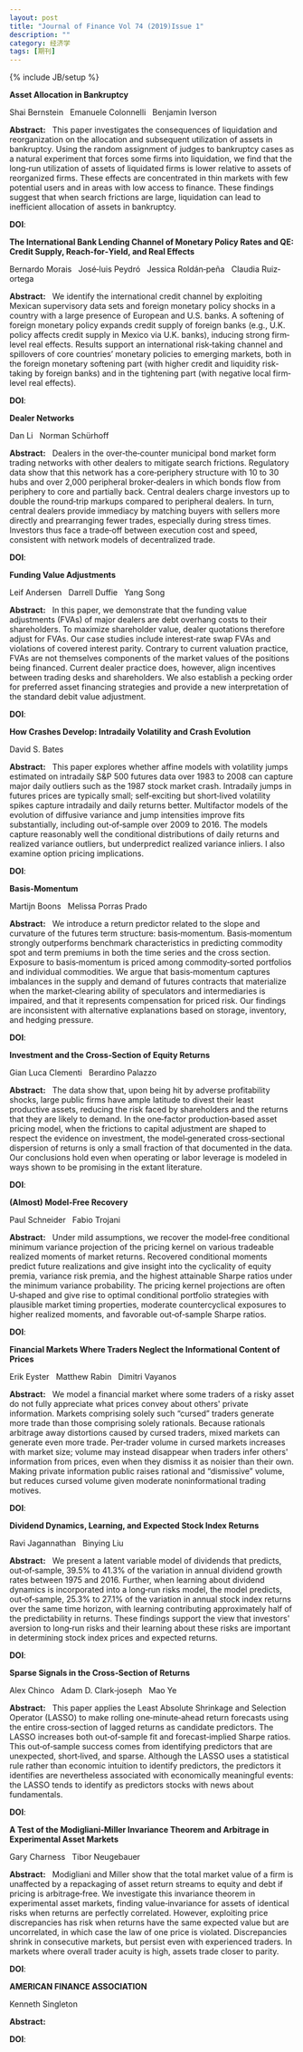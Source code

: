 ```yaml
---
layout: post
title: "Journal of Finance Vol 74 (2019)Issue 1"
description: ""
category: 经济学
tags: [期刊]
---
```

{% include JB/setup %}

<p><strong>Asset Allocation in Bankruptcy</strong></p>
<p>Shai Bernstein&nbsp;&nbsp;&nbsp;Emanuele Colonnelli&nbsp;&nbsp;&nbsp;Benjamin Iverson&nbsp;&nbsp;&nbsp;</p>
<p><strong>Abstract:</strong>&nbsp;&nbsp;&nbsp;This paper investigates the consequences of liquidation and reorganization on the allocation and subsequent utilization of assets in bankruptcy. Using the random assignment of judges to bankruptcy cases as a natural experiment that forces some firms into liquidation, we find that the long‐run utilization of assets of liquidated firms is lower relative to assets of reorganized firms. These effects are concentrated in thin markets with few potential users and in areas with low access to finance. These findings suggest that when search frictions are large, liquidation can lead to inefficient allocation of assets in bankruptcy.</p>
<p><strong>DOI</strong>:
</p>
<p> </p>
<p> </p>
  

<p><strong>The International Bank Lending Channel of Monetary Policy Rates and QE: Credit Supply, Reach‐for‐Yield, and Real Effects</strong></p>
<p>Bernardo Morais&nbsp;&nbsp;&nbsp;José‐luis Peydró&nbsp;&nbsp;&nbsp;Jessica Roldán‐peña&nbsp;&nbsp;&nbsp;Claudia Ruiz‐ortega&nbsp;&nbsp;&nbsp;</p>
<p><strong>Abstract:</strong>&nbsp;&nbsp;&nbsp;We identify the international credit channel by exploiting Mexican supervisory data sets and foreign monetary policy shocks in a country with a large presence of European and U.S. banks. A softening of foreign monetary policy expands credit supply of foreign banks (e.g., U.K. policy affects credit supply in Mexico via U.K. banks), inducing strong firm‐level real effects. Results support an international risk‐taking channel and spillovers of core countries’ monetary policies to emerging markets, both in the foreign monetary softening part (with higher credit and liquidity risk‐taking by foreign banks) and in the tightening part (with negative local firm‐level real effects).</p>
<p><strong>DOI</strong>:
</p>
<p> </p>
<p> </p>
  

<p><strong>Dealer Networks</strong></p>
<p>Dan Li&nbsp;&nbsp;&nbsp;Norman Schürhoff&nbsp;&nbsp;&nbsp;</p>
<p><strong>Abstract:</strong>&nbsp;&nbsp;&nbsp;Dealers in the over‐the‐counter municipal bond market form trading networks with other dealers to mitigate search frictions. Regulatory data show that this network has a core‐periphery structure with 10 to 30 hubs and over 2,000 peripheral broker‐dealers in which bonds flow from periphery to core and partially back. Central dealers charge investors up to double the round‐trip markups compared to peripheral dealers. In turn, central dealers provide immediacy by matching buyers with sellers more directly and prearranging fewer trades, especially during stress times. Investors thus face a trade‐off between execution cost and speed, consistent with network models of decentralized trade.</p>
<p><strong>DOI</strong>:
</p>
<p> </p>
<p> </p>
  

<p><strong>Funding Value Adjustments</strong></p>
<p>Leif Andersen&nbsp;&nbsp;&nbsp;Darrell Duffie&nbsp;&nbsp;&nbsp;Yang Song&nbsp;&nbsp;&nbsp;</p>
<p><strong>Abstract:</strong>&nbsp;&nbsp;&nbsp;In this paper, we demonstrate that the funding value adjustments (FVAs) of major dealers are debt overhang costs to their shareholders. To maximize shareholder value, dealer quotations therefore adjust for FVAs. Our case studies include interest‐rate swap FVAs and violations of covered interest parity. Contrary to current valuation practice, FVAs are not themselves components of the market values of the positions being financed. Current dealer practice does, however, align incentives between trading desks and shareholders. We also establish a pecking order for preferred asset financing strategies and provide a new interpretation of the standard debit value adjustment.</p>
<p><strong>DOI</strong>:
</p>
<p> </p>
<p> </p>
  

<p><strong>How Crashes Develop: Intradaily Volatility and Crash Evolution</strong></p>
<p>David S. Bates&nbsp;&nbsp;&nbsp;</p>
<p><strong>Abstract:</strong>&nbsp;&nbsp;&nbsp;This paper explores whether affine models with volatility jumps estimated on intradaily S&P 500 futures data over 1983 to 2008 can capture major daily outliers such as the 1987 stock market crash. Intradaily jumps in futures prices are typically small; self‐exciting but short‐lived volatility spikes capture intradaily and daily returns better. Multifactor models of the evolution of diffusive variance and jump intensities improve fits substantially, including out‐of‐sample over 2009 to 2016. The models capture reasonably well the conditional distributions of daily returns and realized variance outliers, but underpredict realized variance inliers. I also examine option pricing implications.</p>
<p><strong>DOI</strong>:
</p>
<p> </p>
<p> </p>
  

<p><strong>Basis‐Momentum</strong></p>
<p>Martijn Boons&nbsp;&nbsp;&nbsp;Melissa Porras Prado&nbsp;&nbsp;&nbsp;</p>
<p><strong>Abstract:</strong>&nbsp;&nbsp;&nbsp;We introduce a return predictor related to the slope and curvature of the futures term structure: basis‐momentum. Basis‐momentum strongly outperforms benchmark characteristics in predicting commodity spot and term premiums in both the time series and the cross section. Exposure to basis‐momentum is priced among commodity‐sorted portfolios and individual commodities. We argue that basis‐momentum captures imbalances in the supply and demand of futures contracts that materialize when the market‐clearing ability of speculators and intermediaries is impaired, and that it represents compensation for priced risk. Our findings are inconsistent with alternative explanations based on storage, inventory, and hedging pressure.</p>
<p><strong>DOI</strong>:
</p>
<p> </p>
<p> </p>
  

<p><strong>Investment and the Cross‐Section of Equity Returns</strong></p>
<p>Gian Luca Clementi&nbsp;&nbsp;&nbsp;Berardino Palazzo&nbsp;&nbsp;&nbsp;</p>
<p><strong>Abstract:</strong>&nbsp;&nbsp;&nbsp;The data show that, upon being hit by adverse profitability shocks, large public firms have ample latitude to divest their least productive assets, reducing the risk faced by shareholders and the returns that they are likely to demand. In the one‐factor production‐based asset pricing model, when the frictions to capital adjustment are shaped to respect the evidence on investment, the model‐generated cross‐sectional dispersion of returns is only a small fraction of that documented in the data. Our conclusions hold even when operating or labor leverage is modeled in ways shown to be promising in the extant literature.</p>
<p><strong>DOI</strong>:
</p>
<p> </p>
<p> </p>
  

<p><strong>(Almost) Model‐Free Recovery</strong></p>
<p>Paul Schneider&nbsp;&nbsp;&nbsp;Fabio Trojani&nbsp;&nbsp;&nbsp;</p>
<p><strong>Abstract:</strong>&nbsp;&nbsp;&nbsp;Under mild assumptions, we recover the model‐free conditional minimum variance projection of the pricing kernel on various tradeable realized moments of market returns. Recovered conditional moments predict future realizations and give insight into the cyclicality of equity premia, variance risk premia, and the highest attainable Sharpe ratios under the minimum variance probability. The pricing kernel projections are often U‐shaped and give rise to optimal conditional portfolio strategies with plausible market timing properties, moderate countercyclical exposures to higher realized moments, and favorable out‐of‐sample Sharpe ratios.</p>
<p><strong>DOI</strong>:
</p>
<p> </p>
<p> </p>
  

<p><strong>Financial Markets Where Traders Neglect the Informational Content of Prices</strong></p>
<p>Erik Eyster&nbsp;&nbsp;&nbsp;Matthew Rabin&nbsp;&nbsp;&nbsp;Dimitri Vayanos&nbsp;&nbsp;&nbsp;</p>
<p><strong>Abstract:</strong>&nbsp;&nbsp;&nbsp;We model a financial market where some traders of a risky asset do not fully appreciate what prices convey about others' private information. Markets comprising solely such “cursed” traders generate more trade than those comprising solely rationals. Because rationals arbitrage away distortions caused by cursed traders, mixed markets can generate even more trade. Per‐trader volume in cursed markets increases with market size; volume may instead disappear when traders infer others' information from prices, even when they dismiss it as noisier than their own. Making private information public raises rational and “dismissive” volume, but reduces cursed volume given moderate noninformational trading motives.</p>
<p><strong>DOI</strong>:
</p>
<p> </p>
<p> </p>
  

<p><strong>Dividend Dynamics, Learning, and Expected Stock Index Returns</strong></p>
<p>Ravi Jagannathan&nbsp;&nbsp;&nbsp;Binying Liu&nbsp;&nbsp;&nbsp;</p>
<p><strong>Abstract:</strong>&nbsp;&nbsp;&nbsp;We present a latent variable model of dividends that predicts, out‐of‐sample, 39.5% to 41.3% of the variation in annual dividend growth rates between 1975 and 2016. Further, when learning about dividend dynamics is incorporated into a long‐run risks model, the model predicts, out‐of‐sample, 25.3% to 27.1% of the variation in annual stock index returns over the same time horizon, with learning contributing approximately half of the predictability in returns. These findings support the view that investors' aversion to long‐run risks and their learning about these risks are important in determining stock index prices and expected returns.</p>
<p><strong>DOI</strong>:
</p>
<p> </p>
<p> </p>
  

<p><strong>Sparse Signals in the Cross‐Section of Returns</strong></p>
<p>Alex Chinco&nbsp;&nbsp;&nbsp;Adam D. Clark‐joseph&nbsp;&nbsp;&nbsp;Mao Ye&nbsp;&nbsp;&nbsp;</p>
<p><strong>Abstract:</strong>&nbsp;&nbsp;&nbsp;This paper applies the Least Absolute Shrinkage and Selection Operator (LASSO) to make rolling one‐minute‐ahead return forecasts using the entire cross‐section of lagged returns as candidate predictors. The LASSO increases both out‐of‐sample fit and forecast‐implied Sharpe ratios. This out‐of‐sample success comes from identifying predictors that are unexpected, short‐lived, and sparse. Although the LASSO uses a statistical rule rather than economic intuition to identify predictors, the predictors it identifies are nevertheless associated with economically meaningful events: the LASSO tends to identify as predictors stocks with news about fundamentals.</p>
<p><strong>DOI</strong>:
</p>
<p> </p>
<p> </p>
  

<p><strong>A Test of the Modigliani‐Miller Invariance Theorem and Arbitrage in Experimental Asset Markets</strong></p>
<p>Gary Charness&nbsp;&nbsp;&nbsp;Tibor Neugebauer&nbsp;&nbsp;&nbsp;</p>
<p><strong>Abstract:</strong>&nbsp;&nbsp;&nbsp;Modigliani and Miller show that the total market value of a firm is unaffected by a repackaging of asset return streams to equity and debt if pricing is arbitrage‐free. We investigate this invariance theorem in experimental asset markets, finding value‐invariance for assets of identical risks when returns are perfectly correlated. However, exploiting price discrepancies has risk when returns have the same expected value but are uncorrelated, in which case the law of one price is violated. Discrepancies shrink in consecutive markets, but persist even with experienced traders. In markets where overall trader acuity is high, assets trade closer to parity.</p>
<p><strong>DOI</strong>:
</p>
<p> </p>
<p> </p>
  

<p><strong>AMERICAN FINANCE ASSOCIATION</strong></p>
<p>Kenneth Singleton&nbsp;&nbsp;&nbsp;</p>
<p><strong>Abstract:</strong>&nbsp;&nbsp;&nbsp;</p>
<p><strong>DOI</strong>:
</p>
<p> </p>
<p> </p>
  